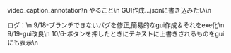 
video_caption_annotation\n
やること\n
GUI作成...jsonに書き込みたい\n


ログ：\n
9/18-ブランチできないバグを修正,簡易的なgui作成＆それをexe化\n
9/19-gui改良\n
10/6-ボタンを押したときにテキストに上書きされるものをguiにも表示\n
